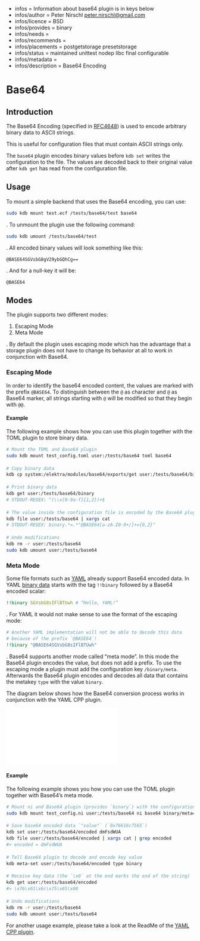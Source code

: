- infos = Information about base64 plugin is in keys below
- infos/author = Peter Nirschl <peter.nirschl@gmail.com>
- infos/licence = BSD
- infos/provides = binary
- infos/needs =
- infos/recommends =
- infos/placements = postgetstorage presetstorage
- infos/status = maintained unittest nodep libc final configurable
- infos/metadata =
- infos/description = Base64 Encoding

# Base64

## Introduction

The Base64 Encoding (specified in [RFC4648](https://www.ietf.org/rfc/rfc4648.txt)) is used to encode arbitrary binary data to ASCII strings.

This is useful for configuration files that must contain ASCII strings only.

The `base64` plugin encodes binary values before `kdb set` writes the configuration to the file.
The values are decoded back to their original value after `kdb get` has read from the configuration file.

## Usage

To mount a simple backend that uses the Base64 encoding, you can use:

```sh
sudo kdb mount test.ecf /tests/base64/test base64
```

. To unmount the plugin use the following command:

```sh
sudo kdb umount /tests/base64/test
```

. All encoded binary values will look something like this:

```
@BASE64SGVsbG8gV29ybGQhCg==
```

. And for a null-key it will be:

```
@BASE64
```

## Modes

The plugin supports two different modes:

1. Escaping Mode
2. Meta Mode

. By default the plugin uses escaping mode which has the advantage that a storage plugin does not have to change its behavior at all to work in conjunction with Base64.

### Escaping Mode

In order to identify the base64 encoded content, the values are marked with the prefix `@BASE64`. To distinguish between the `@` as character and `@` as Base64 marker, all strings starting with `@` will be modified so that they begin with `@@`.

#### Example

The following example shows how you can use this plugin together with the TOML plugin to store binary data.

```sh
# Mount the TOML and Base64 plugin
sudo kdb mount test_config.toml user:/tests/base64 toml base64

# Copy binary data
kdb cp system:/elektra/modules/base64/exports/get user:/tests/base64/binary

# Print binary data
kdb get user:/tests/base64/binary
# STDOUT-REGEX: ^(\\x[0-9a-f]{1,2})+$

# The value inside the configuration file is encoded by the Base64 plugin
kdb file user:/tests/base64 | xargs cat
# STDOUT-REGEX: binary.*=.*"@BASE64[a-zA-Z0-9+/]+={0,2}"

# Undo modifications
kdb rm -r user:/tests/base64
sudo kdb umount user:/tests/base64
```

### Meta Mode

Some file formats such as [YAML](http://yaml.org) already support Base64 encoded data. In YAML [binary data](http://yaml.org/type/binary.html) starts with the tag `!!binary` followed by a Base64 encoded scalar:

```yaml
!!binary SGVsbG8sIFlBTUwh # “Hello, YAML!”
```

. For YAML it would not make sense to use the format of the escaping mode:

```yaml
# Another YAML implementation will not be able to decode this data
# because of the prefix `@BASE64`!
!!binary "@BASE64SGVsbG8sIFlBTUwh"
```

. Base64 supports another mode called “meta mode”. In this mode the Base64 plugin encodes the value, but does not add a prefix. To use the escaping mode a plugin must add the configuration key `/binary/meta`. Afterwards the Base64 plugin encodes and decodes all data that contains the metakey `type` with the value `binary`.

The diagram below shows how the Base64 conversion process works in conjunction with the YAML CPP plugin.

![Tree](./Base64.pdf)

#### Example

The following example shows you how you can use the TOML plugin together with Base64’s meta mode.

```sh
# Mount ni and Base64 plugin (provides `binary`) with the configuration key `binary/meta`
sudo kdb mount test_config.ni user:/tests/base64 ni base64 binary/meta=

# Save base64 encoded data `"value"` (`0x76616c7565`)
kdb set user:/tests/base64/encoded dmFsdWUA
kdb file user:/tests/base64/encoded | xargs cat | grep encoded
#> encoded = dmFsdWUA

# Tell Base64 plugin to decode and encode key value
kdb meta-set user:/tests/base64/encoded type binary

# Receive key data (the `\x0` at the end marks the end of the string)
kdb get user:/tests/base64/encoded
#> \x76\x61\x6c\x75\x65\x00

# Undo modifications
kdb rm -r user:/tests/base64
sudo kdb umount user:/tests/base64
```

For another usage example, please take a look at the ReadMe of the [YAML CPP plugin](../yamlcpp).

